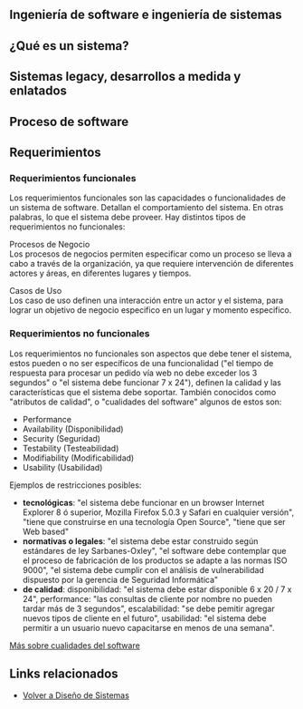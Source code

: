 Ingeniería de software e ingeniería de sistemas
-----------------------------------------------

¿Qué es un sistema?
-------------------

Sistemas legacy, desarrollos a medida y enlatados
-------------------------------------------------

Proceso de software
-------------------

Requerimientos
--------------

### Requerimientos funcionales

Los requerimientos funcionales son las capacidades o funcionalidades de un sistema de software. Detallan el comportamiento del sistema. En otras palabras, lo que el sistema debe proveer. Hay distintos tipos de requerimientos no funcionales:

Procesos de Negocio  
Los procesos de negocios permiten especificar como un proceso se lleva a cabo a través de la organización, ya que requiere intervención de diferentes actores y áreas, en diferentes lugares y tiempos.

<!-- -->

Casos de Uso  
Los caso de uso definen una interacción entre un actor y el sistema, para lograr un objetivo de negocio especifico en un lugar y momento especifico.

### Requerimientos no funcionales

Los requerimientos no funcionales son aspectos que debe tener el sistema, estos pueden o no ser específicos de una funcionalidad ("el tiempo de respuesta para procesar un pedido vía web no debe exceder los 3 segundos" o "el sistema debe funcionar 7 x 24"), definen la calidad y las características que el sistema debe soportar. También conocidos como "atributos de calidad", o "cualidades del software" algunos de estos son:

-   Performance
-   Availability (Disponibilidad)
-   Security (Seguridad)
-   Testability (Testeabilidad)
-   Modifiability (Modificabilidad)
-   Usability (Usabilidad)

Ejemplos de restricciones posibles:

-   **tecnológicas**: "el sistema debe funcionar en un browser Internet Explorer 8 ó superior, Mozilla Firefox 5.0.3 y Safari en cualquier versión", "tiene que construirse en una tecnología Open Source", "tiene que ser Web based"
-   **normativas o legales**: "el sistema debe estar construido según estándares de ley Sarbanes-Oxley", "el software debe contemplar que el proceso de fabricación de los productos se adapte a las normas ISO 9000", "el sistema debe cumplir con el análisis de vulnerabilidad dispuesto por la gerencia de Seguridad Informática"
-   **de calidad**: disponibilidad: "el sistema debe estar disponible 6 x 20 / 7 x 24", performance: "las consultas de cliente por nombre no pueden tardar más de 3 segundos", escalabilidad: "se debe pemitir agregar nuevos tipos de cliente en el futuro", usabilidad: "el sistema debe permitir a un usuario nuevo capacitarse en menos de una semana".

[Más sobre cualidades del software](https://docs.google.com/viewer?a=v&pid=sites&srcid=ZGVmYXVsdGRvbWFpbnx1dG50YWRwfGd4OmUzMGM5YzRmNDdjZTYxMw)

Links relacionados
------------------

-   [Volver a Diseño de Sistemas](design-temario.md)

